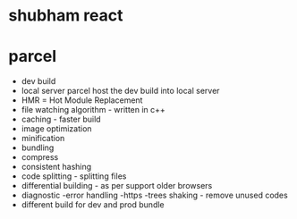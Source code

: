 # shubham react

# parcel 
- dev build
- local server parcel host the dev build into local server
- HMR = Hot Module Replacement
- file watching algorithm  - written in c++
- caching - faster build
- image optimization
-  minification 
- bundling
- compress
- consistent hashing
- code splitting - splitting files
- differential building - as per  support older browsers
- diagnostic
-error handling
-https
-trees shaking - remove unused codes
- different build for dev and prod bundle
